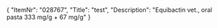 {
  "ItemNr": "028767",
  "Title": "test",
  "Description": "Equibactin vet., oral pasta 333 mg/g + 67 mg/g"
}